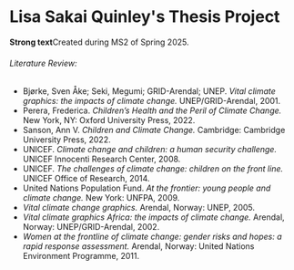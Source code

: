 # Lisa Sakai Quinley's Thesis Project 
**Strong text**Created during MS2 of Spring 2025.
###### Literature Review:
- Bjørke, Sven Åke; Seki, Megumi; GRID-Arendal; UNEP. *Vital climate graphics: the impacts of climate change.* UNEP/GRID-Arendal, 2001.
- Perera, Frederica. *Children’s Health and the Peril of Climate Change.* New York, NY: Oxford University Press, 2022.
- Sanson, Ann V. *Children and Climate Change.* Cambridge: Cambridge University Press, 2022.
- UNICEF. *Climate change and children: a human security challenge.* UNICEF Innocenti Research Center, 2008.
- UNICEF. *The challenges of climate change: children on the front line.* UNICEF Office of Research, 2014.
- United Nations Population Fund. *At the frontier: young people and climate change.* New York: UNFPA, 2009.
- *Vital climate change graphics.* Arendal, Norway: UNEP, 2005.
- *Vital climate graphics Africa: the impacts of climate change.* Arendal, Norway: UNEP/GRID-Arendal, 2002.
- *Women at the frontline of climate change: gender risks and hopes: a rapid response assessment.* Arendal, Norway: United Nations Environment Programme, 2011.

